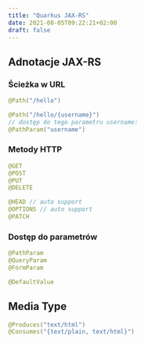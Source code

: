 ```yaml
---
title: "Quarkus JAX-RS"
date: 2021-08-05T09:22:21+02:00
draft: false
---
```


## Adnotacje JAX-RS

### Ścieżka w URL

```java
@Path("/hello") 

@Path("/hello/{username}")
// dostęp do tego parametru username:
@PathParam("username")
```

### Metody HTTP

```java
@GET
@POST
@PUT
@DELETE

@HEAD // auto support
@OPTIONS // auto support
@PATCH
```

### Dostęp do parametrów

```java
@PathParam
@QueryParam
@FormParam

@DefaultValue
```

## Media Type

```java
@Produces("text/html")
@Consumes("{text/plain, text/html}")
```



